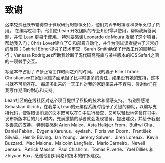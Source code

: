 # 致谢

这本免费在线书籍得益于微软研究的慷慨支持，他们为该书的编写和发布支付了费用。
在编写过程中，他们使 Lean 开发团队的专业知识得以使用，帮助我解答问题，并使 Lean 更易于使用。
特别要感谢 Leonardo de Moura 发起了这个项目，帮助我入门；Chris Lovett建立了CI和部署自动化，并作为测试读者提供了非常好的反馈；Gabriel Ebner提供了技术审查；Sarah Smith确保了行政工作的顺畅进行；Vanessa Rodriguez帮助我诊断了源代码高亮库与某些版本的iOS Safari之间的一项棘手交互。

写这本书占用了许多正常工作时间之外的时间。
我的妻子 Ellie Thrane Christiansen在家庭照顾方面承担了比平时更多的责任，如果没有她的支持，这本书就不可能存在。
每周多出来的一天工作对我的家庭来说并不容易，感谢你们在我写作期间的耐心和支持。

Lean社区的在线社区对这个项目提供了积极的技术和情感支持。
特别要感谢 Sebastian Ullrich，在我学习Lean的元编程系统时给予了关键的帮助，以编写支持代码，使得错误消息的文本既可以在CI中进行检查，又可以轻松地包含在书中。
发布新版本后的几小时内，充满激情的读者就会发现错误，提出建议，并给予我很多善意的支持。
特别要感谢 Arien Malec、Asta Halkjær From、Bulhwi Cha、Daniel Fabian、Evgenia Karunus、eyelash、Floris van Doorn、František Silváši、Henrik Böving、Ian Young、Jeremy Salwen、Jireh Loreaux、Kevin Buzzard、Mac Malone、Malcolm Langfield、Mario Carneiro、Newell Jensen、Patrick Massot、Paul Chisholm、Tomas Puverle、Yaël Dillies 和 Zhiyuan Bao，感谢他们对风格和技术的许多建议。